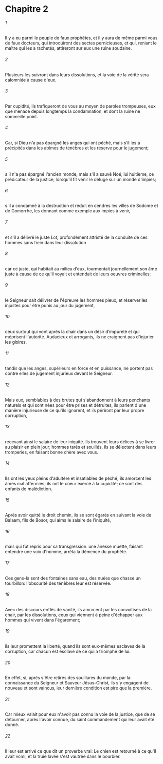 # Chapitre 2

###### 1
Il y a eu parmi le peuple de faux prophètes, et il y aura de même parmi vous de faux docteurs, qui introduiront des sectes pernicieuses, et qui, reniant le maître qui les a rachetés, attireront sur eux une ruine soudaine.
###### 2
Plusieurs les suivront dans leurs dissolutions, et la voie de la vérité sera calomniée à cause d'eux.
###### 3
Par cupidité, ils trafiqueront de vous au moyen de paroles trompeuses, eux que menace depuis longtemps la condamnation, et dont la ruine ne sommeille point.
###### 4
Car, si Dieu n'a pas épargné les anges qui ont péché, mais s'il les a précipités dans les abîmes de ténèbres et les réserve pour le jugement;
###### 5
s'il n'a pas épargné l'ancien monde, mais s'il a sauvé Noé, lui huitième, ce prédicateur de la justice, lorsqu'il fit venir le déluge sur un monde d'impies;
###### 6
s'il a condamné à la destruction et réduit en cendres les villes de Sodome et de Gomorrhe, les donnant comme exemple aux impies à venir,
###### 7
et s'il a délivré le juste Lot, profondément attristé de la conduite de ces hommes sans frein dans leur dissolution
###### 8
car ce juste, qui habitait au milieu d'eux, tourmentait journellement son âme juste à cause de ce qu'il voyait et entendait de leurs oeuvres criminelles;
###### 9
le Seigneur sait délivrer de l'épreuve les hommes pieux, et réserver les injustes pour être punis au jour du jugement,
###### 10
ceux surtout qui vont après la chair dans un désir d'impureté et qui méprisent l'autorité. Audacieux et arrogants, ils ne craignent pas d'injurier les gloires,
###### 11
tandis que les anges, supérieurs en force et en puissance, ne portent pas contre elles de jugement injurieux devant le Seigneur.
###### 12
Mais eux, semblables à des brutes qui s'abandonnent à leurs penchants naturels et qui sont nées pour être prises et détruites, ils parlent d'une manière injurieuse de ce qu'ils ignorent, et ils périront par leur propre corruption,
###### 13
recevant ainsi le salaire de leur iniquité. Ils trouvent leurs délices à se livrer au plaisir en plein jour; hommes tarés et souillés, ils se délectent dans leurs tromperies, en faisant bonne chère avec vous.
###### 14
Ils ont les yeux pleins d'adultère et insatiables de péché; ils amorcent les âmes mal affermies; ils ont le coeur exercé à la cupidité; ce sont des enfants de malédiction.
###### 15
Après avoir quitté le droit chemin, ils se sont égarés en suivant la voie de Balaam, fils de Bosor, qui aima le salaire de l'iniquité,
###### 16
mais qui fut repris pour sa transgression: une ânesse muette, faisant entendre une voix d'homme, arrêta la démence du prophète.
###### 17
Ces gens-là sont des fontaines sans eau, des nuées que chasse un tourbillon: l'obscurité des ténèbres leur est réservée.
###### 18
Avec des discours enflés de vanité, ils amorcent par les convoitises de la chair, par les dissolutions, ceux qui viennent à peine d'échapper aux hommes qui vivent dans l'égarement;
###### 19
ils leur promettent la liberté, quand ils sont eux-mêmes esclaves de la corruption, car chacun est esclave de ce qui a triomphé de lui.
###### 20
En effet, si, après s'être retirés des souillures du monde, par la connaissance du Seigneur et Sauveur Jésus-Christ, ils s'y engagent de nouveau et sont vaincus, leur dernière condition est pire que la première.
###### 21
Car mieux valait pour eux n'avoir pas connu la voie de la justice, que de se détourner, après l'avoir connue, du saint commandement qui leur avait été donné.
###### 22
Il leur est arrivé ce que dit un proverbe vrai: Le chien est retourné à ce qu'il avait vomi, et la truie lavée s'est vautrée dans le bourbier.
